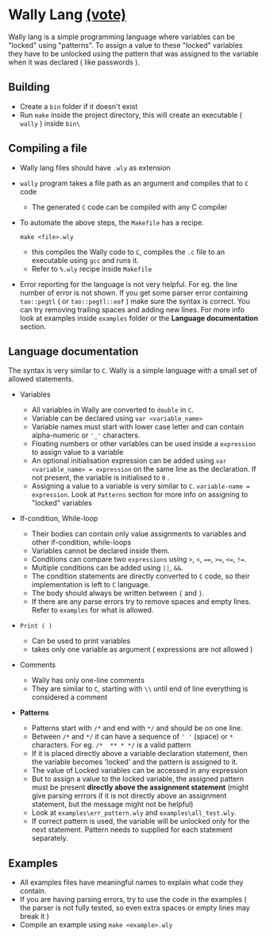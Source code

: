 # Wally Lang [(vote)](https://github.com/langjam/jam0002/pull/18)

Wally lang is a simple programming language where variables can be "locked" using "patterns". To assign a value to these "locked" variables they have to be unlocked using the pattern that was assigned to the variable when it was declared ( like passwords ).

## Building

* Create a `bin` folder if it doesn't exist
* Run `make` inside the project directory, this will create an executable ( `wally` ) inside `bin\`

## Compiling a file

* Wally lang files should have `.wly` as extension

* `wally` program takes a file path as an argument and compiles that to `C` code
  * The generated `C` code can be compiled with any C compiler

* To automate the above steps, the `Makefile` has a recipe.

    ```make <file>.wly```

  * this compiles the Wally code to `C`, compiles the `.c` file to an executable using `gcc` and runs it.
  * Refer to `%.wly` recipe inside `Makefile`

* Error reporting for the language is not very helpful. For eg. the line number of error is not shown. If you get some parser error containing `tao::pegtl` ( or `tao::pegtl::eof` ) make sure the syntax is correct. You can try removing trailing spaces and adding new lines. For more info look at examples inside `examples` folder or the **Language documentation** section.


## Language documentation

The syntax is very similar to `C`. Wally is a simple language with a small set of allowed statements.

* Variables
  * All variables in Wally are converted to `double` in `C`.
  * Variable can be declared using `var <variable_name>`
  * Variable names must start with lower case letter and can contain alpha-numeric or `'_'` characters.
  * Floating numbers or other variables can be used inside a `expression` to assign value to a variable
  * An optional initialisation expression can be added using `var <variable_name> = expression` on the same line as the declaration. If not present, the variable is initialised to `0` .
  * Assigning a value to a variable is very similar to `C`. `variable-name = expression`. Look at `Patterns` section for more info on assigning to "locked" variables

* If-condition, While-loop
  * Their bodies can contain only value assignments to variables and other if-condition, while-loops
  * Variables cannot be declared inside them.
  * Conditions can compare two `expressions` using `>`, `<`, `==`, `>=`, `<=`, `!=`.
  * Multiple conditions can be added using `||`, `&&`.
  *  The condition statements are directly converted to `C` code, so their implementation is left to `C` language.
  *  The body should always be written between `{` and `}`.
  *  If there are any parse errors try to remove spaces and empty lines. Refer to `examples` for what is allowed.

* `Print ( )`
  * Can be used to print variables
  * takes only one variable as argument ( expressions are not allowed )

* Comments
  * Wally has only one-line comments
  * They are similar to `C`, starting with `\\` until end of line everything is considered a comment

* **Patterns**
  * Patterns start with `/*` and end with `*/` and should be on one line.
  * Between `/*` and `*/` it can have a sequence of `' '` (space) or `*` characters. For eg. `/*  ** * */` is a valid pattern
  * If it is placed directly above a variable declaration statement, then the variable becomes 'locked' and the pattern is assigned to it.
  * The value of Locked variables can be accessed in any expression
  * But to assign a value to the locked variable, the assigned pattern must be present **directly above the assignment statement** (might give parsing errrors if it is not directly above an assignment statement, but the message might not be helpful)
  * Look at `examples\err_pattern.wly` and `examples\all_test.wly`.
  * If correct pattern is used, the variable will be unlocked only for the next statement. Pattern needs to supplied for each statement separately.

## Examples

* All examples files have meaningful names to explain what code they contain.
* If you are having parsing errors, try to use the code in the examples ( the parser is not fully tested, so even extra spaces or empty lines may break it )
* Compile an example using `make <example>.wly`